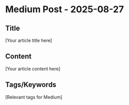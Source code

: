 # Medium Post - 2025-08-27

## Title
[Your article title here]

## Content
[Your article content here]

## Tags/Keywords
[Relevant tags for Medium]
